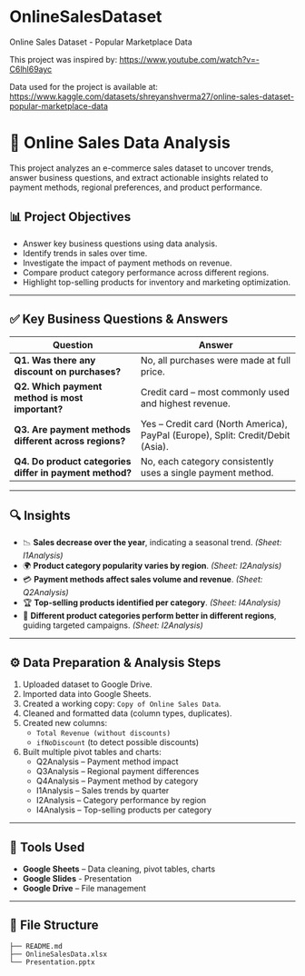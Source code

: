 # OnlineSalesDataset
Online Sales Dataset - Popular Marketplace Data

This project was inspired by: https://www.youtube.com/watch?v=-C6lhl69ayc

Data used for the project is available at: https://www.kaggle.com/datasets/shreyanshverma27/online-sales-dataset-popular-marketplace-data

# 🛒 Online Sales Data Analysis

This project analyzes an e-commerce sales dataset to uncover trends, answer business questions, and extract actionable insights related to payment methods, regional preferences, and product performance.

## 📊 Project Objectives

- Answer key business questions using data analysis.
- Identify trends in sales over time.
- Investigate the impact of payment methods on revenue.
- Compare product category performance across different regions.
- Highlight top-selling products for inventory and marketing optimization.

---

## ✅ Key Business Questions & Answers

| Question | Answer |
|---------|--------|
| **Q1. Was there any discount on purchases?** | No, all purchases were made at full price. |
| **Q2. Which payment method is most important?** | Credit card – most commonly used and highest revenue. |
| **Q3. Are payment methods different across regions?** | Yes – Credit card (North America), PayPal (Europe), Split: Credit/Debit (Asia). |
| **Q4. Do product categories differ in payment method?** | No, each category consistently uses a single payment method. |

---

## 🔍 Insights

- 📉 **Sales decrease over the year**, indicating a seasonal trend. *(Sheet: I1Analysis)*
- 🌍 **Product category popularity varies by region**. *(Sheet: I2Analysis)*
- 💳 **Payment methods affect sales volume and revenue**. *(Sheet: Q2Analysis)*
- 🏆 **Top-selling products identified per category**. *(Sheet: I4Analysis)*
- 🎯 **Different product categories perform better in different regions**, guiding targeted campaigns. *(Sheet: I2Analysis)*

---

## ⚙️ Data Preparation & Analysis Steps

1. Uploaded dataset to Google Drive.
2. Imported data into Google Sheets.
3. Created a working copy: `Copy of Online Sales Data`.
4. Cleaned and formatted data (column types, duplicates).
5. Created new columns:
   - `Total Revenue (without discounts)`
   - `ifNoDiscount` (to detect possible discounts)
6. Built multiple pivot tables and charts:
   - Q2Analysis – Payment method impact
   - Q3Analysis – Regional payment differences
   - Q4Analysis – Payment method by category
   - I1Analysis – Sales trends by quarter
   - I2Analysis – Category performance by region
   - I4Analysis – Top-selling products per category

---

## 🧰 Tools Used

- **Google Sheets** – Data cleaning, pivot tables, charts
- **Google Slides** - Presentation
- **Google Drive** – File management

---

## 📁 File Structure

```text
├── README.md
├── OnlineSalesData.xlsx
└── Presentation.pptx
